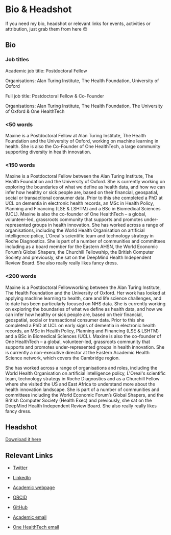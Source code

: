 # Bio & Headshot 

If you need my bio, headshot or relevant links for events, activities or attribution, just grab them from here 😊

## Bio 

### Job titles

Academic job title: Postdoctoral Fellow

Organisations: Alan Turing Institute, The Health Foundation, University of Oxford

Full job title: Postdoctoral Fellow & Co-Founder

Organisations: Alan Turing Institute, The Health Foundation, The University of Oxford & One HealthTech

### <50 words 
Maxine is a Postdoctoral Fellow at Alan Turing Institute, The Health Foundation and the University of Oxford, working on machine learning in health. She is also the Co-Founder of One HealthTech, a large community supporting diversity in health innovation.

### <150 words 
Maxine is a Postdoctoral Fellow between the Alan Turing Institute, The Health Foundation and the University of Oxford. She is currently working on exploring the boundaries of what we define as health data, and how we can infer how healthy or sick people are, based on their financial, geospatial, social or transactional consumer data. Prior to this she completed a PhD at UCL on dementia in electronic health records, an MSc in Health Policy, Planning and Financing (LSE & LSHTM) and a BSc in Biomedical Sciences (UCL). Maxine is also the co-founder of One HealthTech – a global, volunteer-led, grassroots  community that supports and promotes under-represented groups in health innovation. She has worked across a range of organisations, including the World Health Organisation on artificial intelligence policy, L'Oreal's scientific team and technology strategy in Roche Diagnostics. She is part of a number of communities and committees including as a board member for the Eastern AHSN, the World Economic Forum’s Global Shapers, the Churchill Fellowship, the British Computer Society and previously, she sat on the DeepMind Health Independent Review Board. She also really really likes fancy dress.

### <200 words 
Maxine is a Postdoctoral Fellowworking between the Alan Turing Institute, The Health Foundation and the University of Oxford. Her work has looked at applying machine learning to health, care and life science challenges, and to date has been particularly focused on NHS data. She is currently working on exploring the boundaries of what we define as health data, and how we can infer how healthy or sick people are, based on their financial, geospatial, social or transactional consumer data. Prior to this she completed a PhD at UCL on early signs of dementia in electronic health records, an MSc in Health Policy, Planning and Financing (LSE & LSHTM) and a BSc in Biomedical Sciences (UCL). Maxine is also the co-founder of One HealthTech – a global, volunteer-led, grassroots  community that supports and promotes under-represented groups in health innovation. She is currently a non-executive director at the Eastern Academic Health Science network, which covers the Cambridge region.

She has worked across a range of organisations and roles, including the World Health Organisation on artificial intelligence policy, L'Oreal's scientific team, technology strategy in Roche Diagnostics and as a Churchill Fellow where she visited the US and East Africa to understand more about the health innovation landscape. She is part of a number of communities and committees including the World Economic Forum’s Global Shapers, and the British Computer Society (Health Exec) and previously, she sat on the DeepMind Health Independent Review Board. She also really really likes fancy dress.

## Headshot

[Download it here](https://raw.githubusercontent.com/maximacki/headshot-bio/master/Maxine%20Mackintosh%20Headshot.jpg)

## Relevant Links

- [Twitter](https://twitter.com/Maxi_Macki)
- [LinkedIn](https://www.linkedin.com/in/maxinemackintosh/)
- [Academic webpage](https://www.turing.ac.uk/people/researchers/maxine-mackintosh)
- [ORCID](https://orcid.org/0000-0003-3740-1302)
- [GitHub](https://github.com/maximacki)

- [Academic email](mailto:mmackintosh@turing.ac.uk)
- [One HealthTech email](mailto:maxine@onehealthtech.com)
